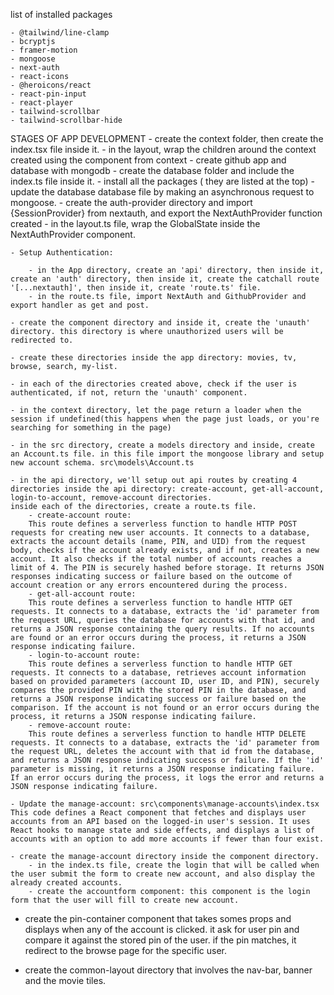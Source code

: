 list of installed packages

    - @tailwind/line-clamp
    - bcryptjs
    - framer-motion
    - mongoose
    - next-auth
    - react-icons
    - @heroicons/react
    - react-pin-input
    - react-player
    - tailwind-scrollbar
    - tailwind-scrollbar-hide


STAGES OF APP DEVELOPMENT
    - create the context folder, then create the index.tsx file inside it.
    - in the layout, wrap the children around the context created using the <GlobalState> component from context
    - create github app and database with mongodb 
    - create the database folder and include the index.ts file inside it.
    - install all the packages ( they are listed at the top)
    - update the database database file by making an asynchronous request to mongoose.
    - create the auth-provider directory and import {SessionProvider} from nextauth, and export the NextAuthProvider function created
    - in the layout.ts file, wrap the GlobalState inside the NextAuthProvider component.

    - Setup Authentication:

        - in the App directory, create an 'api' directory, then inside it, create an 'auth' directory, then inside it, create the catchall route '[...nextauth]', then inside it, create 'route.ts' file.
        - in the route.ts file, import NextAuth and GithubProvider and export handler as get and post.

    - create the component directory and inside it, create the 'unauth' directory. this directory is where unauthorized users will be redirected to.

    - create these directories inside the app directory: movies, tv, browse, search, my-list.

    - in each of the directories created above, check if the user is authenticated, if not, return the 'unauth' component.

    - in the context directory, let the page return a loader when the session if undefined(this happens when the page just loads, or you're searching for something in the page)

    - in the src directory, create a models directory and inside, create an Account.ts file. in this file import the mongoose library and setup new account schema. src\models\Account.ts

    - in the api directory, we'll setup out api routes by creating 4 directories inside the api directory: create-account, get-all-account, login-to-account, remove-account directories.
    inside each of the directories, create a route.ts file.
        - create-account route:
        This route defines a serverless function to handle HTTP POST requests for creating new user accounts. It connects to a database, extracts the account details (name, PIN, and UID) from the request body, checks if the account already exists, and if not, creates a new account. It also checks if the total number of accounts reaches a limit of 4. The PIN is securely hashed before storage. It returns JSON responses indicating success or failure based on the outcome of account creation or any errors encountered during the process.
        - get-all-account route:
        This route defines a serverless function to handle HTTP GET requests. It connects to a database, extracts the 'id' parameter from the request URL, queries the database for accounts with that id, and returns a JSON response containing the query results. If no accounts are found or an error occurs during the process, it returns a JSON response indicating failure.
        - login-to-account route:
        This route defines a serverless function to handle HTTP GET requests. It connects to a database, retrieves account information based on provided parameters (account ID, user ID, and PIN), securely compares the provided PIN with the stored PIN in the database, and returns a JSON response indicating success or failure based on the comparison. If the account is not found or an error occurs during the process, it returns a JSON response indicating failure.
        - remove-account route:
        This route defines a serverless function to handle HTTP DELETE requests. It connects to a database, extracts the 'id' parameter from the request URL, deletes the account with that id from the database, and returns a JSON response indicating success or failure. If the 'id' parameter is missing, it returns a JSON response indicating failure. If an error occurs during the process, it logs the error and returns a JSON response indicating failure.
    
    - Update the manage-account: src\components\manage-accounts\index.tsx
    This code defines a React component that fetches and displays user accounts from an API based on the logged-in user's session. It uses React hooks to manage state and side effects, and displays a list of accounts with an option to add more accounts if fewer than four exist.

    - create the manage-account directory inside the component directory.
        - in the index.ts file, create the login that will be called when the user submit the form to create new account, and also display the already created accounts.
        - create the accountform component: this component is the login form that the user will fill to create new account.

- create the pin-container component that takes somes props and displays when any of the account is clicked. it ask for user pin and compare it against the stored pin of the user. if the pin matches, it redirect to the browse page for the specific user.

- create the common-layout directory that involves the nav-bar, banner and the movie tiles.
